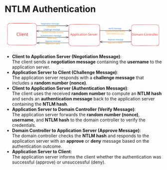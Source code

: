 # NTLM Authentication

<img src="../.gitbook/assets/file.excalidraw.svg" alt="NTLM Authentication flow" class="gitbook-drawing">

* **Client to Application Server (Negotiation Message)**:\
  The client sends a **negotiation message** containing the **username** to the application server.
* **Application Server to Client (Challenge Message)**:\
  The application server responds with a **challenge message** that includes a **random number (nonce)**.
* **Client to Application Server (Authentication Message)**:\
  The client uses the received **random number** to compute an **NTLM hash** and sends an **authentication message** back to the application server containing the **NTLM hash**.
* **Application Server to Domain Controller (Verify Message)**:\
  The application server forwards the **random number (nonce)**, **username**, and **NTLM hash** to the domain controller to verify the credentials.
* **Domain Controller to Application Server (Approve Message)**:\
  The domain controller checks the **NTLM hash** and responds to the application server with an **approve** or **deny** message based on the authentication outcome.
* **Application Server to Client**:\
  The application server informs the client whether the authentication was successful (approve) or unsuccessful (deny).

